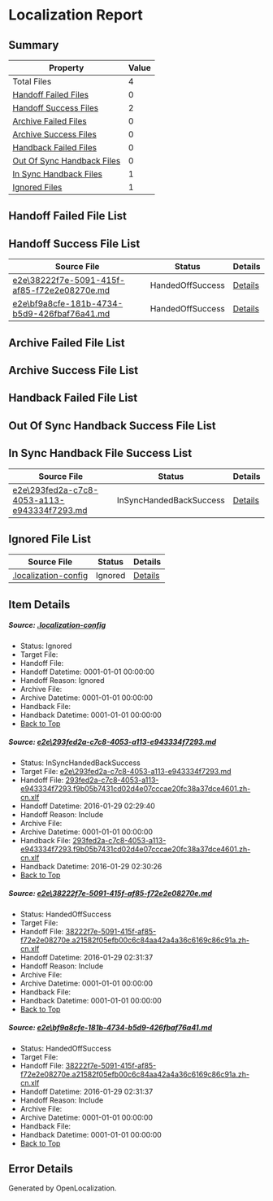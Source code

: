 # <a name='report-top'></a> Localization Report

## Summary
 Property | Value 
 -------- | ----- 
 Total Files | 4
[ Handoff Failed Files ](#handoff-failed-list)| 0
[ Handoff Success Files ](#handoff-success-list)| 2
[ Archive Failed Files ](#archive-failed-list)| 0
[ Archive Success Files ](#archive-success-list)| 0
[ Handback Failed Files ](#handback-failed-list)| 0
[ Out Of Sync Handback Files ](#outofsync-handback-success-list)| 0
[ In Sync Handback Files ](#insync-handback-success-list)| 1
[ Ignored Files ](#ignored-list)| 1

## <a name='handoff-failed-list'></a> Handoff Failed File List

## <a name='handoff-success-list'></a> Handoff Success File List
 Source File | Status | Details 
 ----------- | ------ | ------- 
 [e2e\38222f7e-5091-415f-af85-f72e2e08270e.md](https://github.com/OpenLocalizationTest/oltest/blob/9056874e7663650139ab747c4a454a1e282639bc/e2e/38222f7e-5091-415f-af85-f72e2e08270e.md) | HandedOffSuccess | [Details](#a80896015374630150cfef0b11990ac4fa5028982)
 [e2e\bf9a8cfe-181b-4734-b5d9-426fbaf76a41.md](https://github.com/OpenLocalizationTest/oltest/blob/9056874e7663650139ab747c4a454a1e282639bc/e2e/bf9a8cfe-181b-4734-b5d9-426fbaf76a41.md) | HandedOffSuccess | [Details](#a80896015374630150cfef0b11990ac4fa5028983)

## <a name='archive-failed-list'></a> Archive Failed File List

## <a name='archive-success-list'></a> Archive Success File List

## <a name='handback-failed-list'></a> Handback Failed File List

## <a name='outofsync-handback-success-list'></a> Out Of Sync Handback Success File List

## <a name='insync-handback-success-list'></a> In Sync Handback File Success List
 Source File | Status | Details 
 ----------- | ------ | ------- 
 [e2e\293fed2a-c7c8-4053-a113-e943334f7293.md](https://github.com/OpenLocalizationTest/oltest/blob/3a80c92222bcbef85d51e03270b809b3103b1025/e2e/293fed2a-c7c8-4053-a113-e943334f7293.md) | InSyncHandedBackSuccess | [Details](#249077029367d8c3df62ccd0dd7da911670ffaaf1)

## <a name='ignored-list'></a> Ignored File List
 Source File | Status | Details 
 ----------- | ------ | ------- 
 [.localization-config](https://github.com/OpenLocalizationTest/oltest/blob/9056874e7663650139ab747c4a454a1e282639bc/.localization-config) | Ignored | [Details](#e4725be8631cbe979bbe0fa8b97cd75f1fd41d4d0)

## Item Details
##### <a name='e4725be8631cbe979bbe0fa8b97cd75f1fd41d4d0'></a> Source: [.localization-config](https://github.com/OpenLocalizationTest/oltest/blob/9056874e7663650139ab747c4a454a1e282639bc/.localization-config)
* Status: Ignored
* Target File: 
* Handoff File: 
* Handoff Datetime: 0001-01-01 00:00:00
* Handoff Reason: Ignored
* Archive File: 
* Archive Datetime: 0001-01-01 00:00:00
* Handback File: 
* Handback Datetime: 0001-01-01 00:00:00
* [Back to Top](#report-top)

##### <a name='249077029367d8c3df62ccd0dd7da911670ffaaf1'></a> Source: [e2e\293fed2a-c7c8-4053-a113-e943334f7293.md](https://github.com/OpenLocalizationTest/oltest/blob/3a80c92222bcbef85d51e03270b809b3103b1025/e2e/293fed2a-c7c8-4053-a113-e943334f7293.md)
* Status: InSyncHandedBackSuccess
* Target File: [e2e\293fed2a-c7c8-4053-a113-e943334f7293.md](https://github.com/OpenLocalizationTestOrg/oltest.zh-cn/blob/fd4bec291a8efa2cb7bf145197318302d1024807/e2e/293fed2a-c7c8-4053-a113-e943334f7293.md)
* Handoff File: [293fed2a-c7c8-4053-a113-e943334f7293.f9b05b7431cd02d4e07cccae20fc38a37dce4601.zh-cn.xlf](https://github.com/OpenLocalizationTestOrg/olhandoff/blob/0cc3c19b543e613846de274d226b577d6db6693b/ol-handoff/OpenLocalizationTestOrg/oltest.zh-cn/tianzh/293fed2a-c7c8-4053-a113-e943334f7293.f9b05b7431cd02d4e07cccae20fc38a37dce4601.zh-cn.xlf)
* Handoff Datetime: 2016-01-29 02:29:40
* Handoff Reason: Include
* Archive File: 
* Archive Datetime: 0001-01-01 00:00:00
* Handback File: [293fed2a-c7c8-4053-a113-e943334f7293.f9b05b7431cd02d4e07cccae20fc38a37dce4601.zh-cn.xlf](https://github.com/OpenLocalizationTestOrg/olhandback/blob/41a41de4ffc4b03fa16edea015faa4c31849ad33/ol-handback/OpenLocalizationTestOrg/oltest.zh-cn/tianzh/293fed2a-c7c8-4053-a113-e943334f7293.f9b05b7431cd02d4e07cccae20fc38a37dce4601.zh-cn.xlf)
* Handback Datetime: 2016-01-29 02:30:26
* [Back to Top](#report-top)

##### <a name='a80896015374630150cfef0b11990ac4fa5028982'></a> Source: [e2e\38222f7e-5091-415f-af85-f72e2e08270e.md](https://github.com/OpenLocalizationTest/oltest/blob/9056874e7663650139ab747c4a454a1e282639bc/e2e/38222f7e-5091-415f-af85-f72e2e08270e.md)
* Status: HandedOffSuccess
* Target File: 
* Handoff File: [38222f7e-5091-415f-af85-f72e2e08270e.a21582f05efb00c6c84aa42a4a36c6169c86c91a.zh-cn.xlf](https://github.com/OpenLocalizationTestOrg/olhandoff/blob/da05d15a5e8861cf7b8246f98b72b50f17cce57a/ol-handoff/OpenLocalizationTestOrg/oltest.zh-cn/tianzh/38222f7e-5091-415f-af85-f72e2e08270e.a21582f05efb00c6c84aa42a4a36c6169c86c91a.zh-cn.xlf)
* Handoff Datetime: 2016-01-29 02:31:37
* Handoff Reason: Include
* Archive File: 
* Archive Datetime: 0001-01-01 00:00:00
* Handback File: 
* Handback Datetime: 0001-01-01 00:00:00
* [Back to Top](#report-top)

##### <a name='a80896015374630150cfef0b11990ac4fa5028983'></a> Source: [e2e\bf9a8cfe-181b-4734-b5d9-426fbaf76a41.md](https://github.com/OpenLocalizationTest/oltest/blob/9056874e7663650139ab747c4a454a1e282639bc/e2e/bf9a8cfe-181b-4734-b5d9-426fbaf76a41.md)
* Status: HandedOffSuccess
* Target File: 
* Handoff File: [38222f7e-5091-415f-af85-f72e2e08270e.a21582f05efb00c6c84aa42a4a36c6169c86c91a.zh-cn.xlf](https://github.com/OpenLocalizationTestOrg/olhandoff/blob/da05d15a5e8861cf7b8246f98b72b50f17cce57a/ol-handoff/OpenLocalizationTestOrg/oltest.zh-cn/tianzh/38222f7e-5091-415f-af85-f72e2e08270e.a21582f05efb00c6c84aa42a4a36c6169c86c91a.zh-cn.xlf)
* Handoff Datetime: 2016-01-29 02:31:37
* Handoff Reason: Include
* Archive File: 
* Archive Datetime: 0001-01-01 00:00:00
* Handback File: 
* Handback Datetime: 0001-01-01 00:00:00
* [Back to Top](#report-top)


## Error Details

Generated by OpenLocalization.
